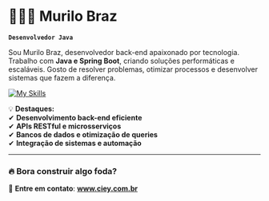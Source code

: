 # 👨🏽‍💻 Murilo Braz  

**`Desenvolvedor Java`**  

Sou Murilo Braz, desenvolvedor back-end apaixonado por tecnologia. Trabalho com **Java e Spring Boot**, criando soluções performáticas e escaláveis. Gosto de resolver problemas, otimizar processos e desenvolver sistemas que fazem a diferença.  

[![My Skills](https://skillicons.dev/icons?i=java,spring,postgresql,mysql,docker,aws,git)](https://skillicons.dev)  

💡 **Destaques:**  
✔ **Desenvolvimento back-end eficiente**  
✔ **APIs RESTful e microsserviços**  
✔ **Bancos de dados e otimização de queries**  
✔ **Integração de sistemas e automação**  

---

### 🔥 **Bora construir algo foda?**  
📩 **Entre em contato**:  **www.ciey.com.br**
